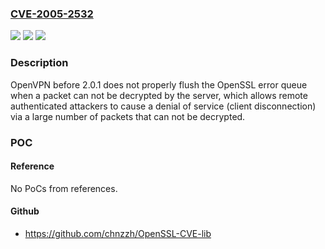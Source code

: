 ### [CVE-2005-2532](https://cve.mitre.org/cgi-bin/cvename.cgi?name=CVE-2005-2532)
![](https://img.shields.io/static/v1?label=Product&message=n%2Fa&color=blue)
![](https://img.shields.io/static/v1?label=Version&message=n%2Fa&color=blue)
![](https://img.shields.io/static/v1?label=Vulnerability&message=n%2Fa&color=brighgreen)

### Description

OpenVPN before 2.0.1 does not properly flush the OpenSSL error queue when a packet can not be decrypted by the server, which allows remote authenticated attackers to cause a denial of service (client disconnection) via a large number of packets that can not be decrypted.

### POC

#### Reference
No PoCs from references.

#### Github
- https://github.com/chnzzh/OpenSSL-CVE-lib

